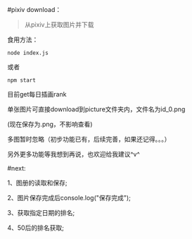 #pixiv download：

>从pixiv上获取图片并下载

食用方法：

```
node index.js
```

或者

```
npm start
```

目前get每日插画rank

单张图片可直接download到picture文件夹内，文件名为id_0.png

(现在保存为.png，不影响查看)

多图暂时忽略（初步功能已有，后续完善，如果还记得。。。）



另外更多功能等我想到再说，也欢迎给我建议^v^

#next:

1、图册的读取和保存;

2、图片保存完成后console.log("保存完成");

3、获取指定日期的排名;

4、50后的排名获取;